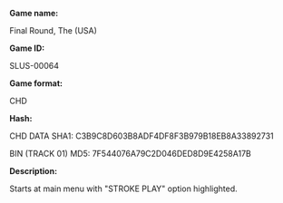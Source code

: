 **Game name:**

Final Round, The (USA)

**Game ID:**

SLUS-00064

**Game format:**

CHD

**Hash:**

CHD DATA SHA1: C3B9C8D603B8ADF4DF8F3B979B18EB8A33892731

BIN (TRACK 01) MD5: 7F544076A79C2D046DED8D9E4258A17B

**Description:**

Starts at main menu with "STROKE PLAY" option highlighted.